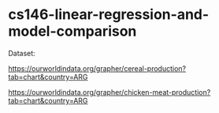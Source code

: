# cs146-linear-regression-and-model-comparison

Dataset: 

https://ourworldindata.org/grapher/cereal-production?tab=chart&country=ARG

https://ourworldindata.org/grapher/chicken-meat-production?tab=chart&country=ARG
